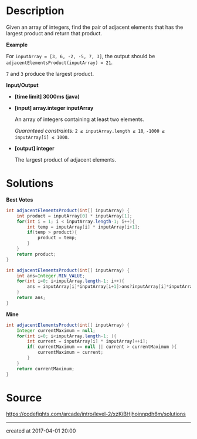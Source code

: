 # Description

Given an array of integers, find the pair of adjacent elements that has the largest product and return that product.

**Example**

For `inputArray = [3, 6, -2, -5, 7, 3]`, the output should be
`adjacentElementsProduct(inputArray) = 21`.

`7` and `3` produce the largest product.

**Input/Output**

- **[time limit] 3000ms (java)**


- **[input] array.integer inputArray**

  An array of integers containing at least two elements.

  *Guaranteed constraints:*
  `2 ≤ inputArray.length ≤ 10`,
  `-1000 ≤ inputArray[i] ≤ 1000`.

- **[output] integer**

  The largest product of adjacent elements.

# Solutions

**Best Votes**

``` java
int adjacentElementsProduct(int[] inputArray) {
    int product = inputArray[0] * inputArray[1];
    for(int i = 1; i < inputArray.length-1; i++){
        int temp = inputArray[i] * inputArray[i+1];
        if(temp > product){
            product = temp;
        }
    }
    return product;
}
```

``` java
int adjacentElementsProduct(int[] inputArray) {
    int ans=Integer.MIN_VALUE;
    for(int i=0; i<inputArray.length-1; i++){
        ans = inputArray[i]*inputArray[i+1]>ans?inputArray[i]*inputArray[i+1]:ans;
    }
    return ans;
}
```



**Mine**

``` java
int adjacentElementsProduct(int[] inputArray) {
    Integer currentMaximum = null;
    for(int i=0; i<inputArray.length-1; ){
        int current = inputArray[i] * inputArray[++i];
        if( currentMaximum == null || current > currentMaximum ){
            currentMaximum = current;
        }
    }
    return currentMaximum;
}
```

# Source

https://codefights.com/arcade/intro/level-2/xzKiBHjhoinnpdh6m/solutions



---

created at 2017-04-01 20:00
